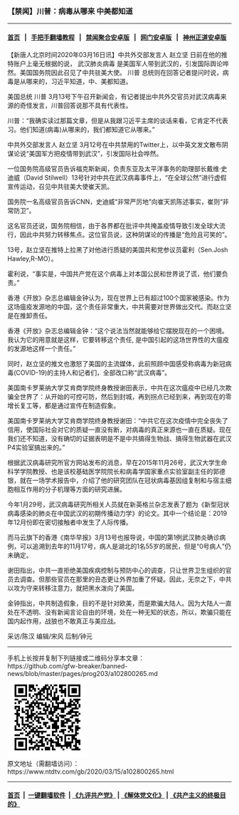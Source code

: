 ### 【禁闻】川普：病毒从哪来 中美都知道
------------------------

#### [首页](https://github.com/gfw-breaker/banned-news/blob/master/README.md) &nbsp;&nbsp;|&nbsp;&nbsp; [手把手翻墙教程](https://github.com/gfw-breaker/guides/wiki) &nbsp;&nbsp;|&nbsp;&nbsp; [禁闻聚合安卓版](https://github.com/gfw-breaker/bn-android) &nbsp;&nbsp;|&nbsp;&nbsp; [网门安卓版](https://github.com/oGate2/oGate) &nbsp;&nbsp;|&nbsp;&nbsp; [神州正道安卓版](https://github.com/SzzdOgate/update) 



<div><div class="post_content" itemprop="articleBody">
 <p>
  【新唐人北京时间2020年03月16日讯】中共外交部发言人
  <ok href="https://www.ntdtv.com/gb/赵立坚.htm">
   赵立坚
  </ok>
  日前在他的推特账户上毫无根据的说，
  <ok href="https://www.ntdtv.com/gb/武汉肺炎病毒.htm">
   武汉肺炎病毒
  </ok>
  是美国军人带到武汉的，引发国际舆论哗然。美国国务院因此召见了中共驻美大使。
  <ok href="https://www.ntdtv.com/gb/川普.htm">
   川普
  </ok>
  总统则在回答记者提问时说，病毒是从哪来的，习近平知道，中、美都知道。
 </p>
 <p>
  美国总统
  <ok href="https://www.ntdtv.com/gb/川普.htm">
   川普
  </ok>
  3月13号下午召开新闻会，有记者提出中共外交官员对武汉病毒来源的奇怪发言，川普回答说那不具有代表性。
 </p>
 <p>
  川普：“我确实读过那篇文章，但是从我跟习近平主席的谈话来看，它肯定不代表习。他们知道(病毒)从哪来的，我们都知道它从哪来。”
 </p>
 <p>
  中共外交部发言人
  <ok href="https://www.ntdtv.com/gb/赵立坚.htm">
   赵立坚
  </ok>
  3月12号在中共禁用的Twitter上，以中英文发文散布阴谋论说“美国军方把疫情带到武汉”，引发国际社会哗然。
 </p>
 <p>
  一位国务院高级官员告诉福克斯新闻，负责东亚及太平洋事务的助理部长戴维·史迪威（David Stilwell）13号针对中共在武汉病毒事件上，“在全球公然”进行虚假宣传运动，召见中共驻美大使崔天凯。
 </p>
 <p>
  国务院一名高级官员告诉CNN，史迪威“非常严厉地”向崔天凯陈述事实，崔则“非常防卫”。
 </p>
 <p>
  这名官员还说，国务院相信，由于各界都在批评中共掩盖疫情导致引发全球大流行，因此中共努力转移焦点。这位官员说，这种阴谋论的传播是“危险且可笑的”。
 </p>
 <p>
  13号，赵立坚在推特上拉黑了对他进行质疑的美国共和党参议员霍利（Sen.Josh Hawley,R-MO）。
 </p>
 <p>
  霍利说，“事实是，中国共产党在这个病毒上对本国公民和世界说了谎，他们要负责。”
 </p>
 <p>
  香港《开放》杂志总编辑金钟认为，现在世界上已有超过100个国家被感染。作为这场瘟疫发源地的中国，这个责任非常重大，中共需要对世界做出交代。而赵立坚是在推卸责任。
 </p>
 <p>
  香港《开放》杂志总编辑金钟：“这个说法当然就能够给它摆脱现在的一个困境。我认为它的用意就是这样，它要转移这个责任, 是中国引起的这场世界性的大瘟疫的发源地这样一个责任。”
 </p>
 <p>
  同时，赵立坚的推文也激怒了美国的主流媒体，此前照顾中国感受称病毒为新冠病毒(COVID-19)的主持人和记者们，全部改口称“武汉病毒”。
 </p>
 <p>
  美国南卡罗莱纳大学艾肯商学院终身教授谢田表示，中共在这次瘟疫中已经几次欺骗全世界了：从开始的可控可防，然后到封城，再到拐点已经到来，再到现在的零增长复工等，都是通过宣传在制造假象。
 </p>
 <p>
  美国南卡罗莱纳大学艾肯商学院终身教授谢田：“中共它在这次疫情中完全丧失了信用，使国际社会对它的质疑一直没有断，对病毒的真正来源也一直在质疑。现在我们还不知道，没有确切的证据表明是不是中共搞得生物战、搞得生物武器在武汉P4实验室搞出来的。”
 </p>
 <p>
  根据武汉病毒研究所官方网站发布的消息，早在2015年11月26号，武汉大学生命科学学院教授、也是该校基础医学院院长和病毒学国家重点实验室副主任的郭德银，就在一场学术报告中，介绍了他的研究团队在冠状病毒基因组复制和与宿主细胞相互作用的分子机理等方面的研究进展。
 </p>
 <p>
  今年1月29号，武汉病毒研究所相关人员就在新英格兰杂志发表了题为《新型冠状病毒感染的肺炎在中国武汉的初期传播动力学》的论文。其中一个结论是：2019年12月份即在密切接触者中发生了人际传播。
 </p>
 <p>
  而马云旗下的香港《南华早报》3月13号也报导说，中国的第1例武汉肺炎确诊病例，可以追溯到去年的11月17号，病人是湖北的1名55岁的居民，但是“0号病人”仍未确定。
 </p>
 <p>
  谢田指出，中共一直拒绝美国疾病控制与预防中心的调查，只让世界卫生组织的官员去调查。但那些官员在那里的丑态更让外界加重了怀疑。因此，无奈之下，中共以攻为守来转移注意力，就把黑水泼向了美国。
 </p>
 <p>
  金钟指出，中共制造假象，目的不是针对欧美，而是欺骗大陆人。因为大陆人一直处在不透明、没有新闻言论自由的环境，处在一种无知的状态，所以，欺骗只能在国内起作用，战狼也不敢真正与美应战。
 </p>
 <p>
  采访/陈汉 编辑/宋风 后制/钟元
 </p>
 <div class="single_ad">
 </div>
</div>
</div>
<hr/>
手机上长按并复制下列链接或二维码分享本文章：<br/>
https://github.com/gfw-breaker/banned-news/blob/master/pages/prog203/a102800265.md <br/>
<a href='https://github.com/gfw-breaker/banned-news/blob/master/pages/prog203/a102800265.md'><img src='https://github.com/gfw-breaker/banned-news/blob/master/pages/prog203/a102800265.md.png'/></a> <br/>
原文地址（需翻墙访问）：https://www.ntdtv.com/gb/2020/03/15/a102800265.html


------------------------
#### [首页](https://github.com/gfw-breaker/banned-news/blob/master/README.md) &nbsp;|&nbsp; [一键翻墙软件](https://github.com/gfw-breaker/nogfw/blob/master/README.md) &nbsp;| [《九评共产党》](https://github.com/gfw-breaker/9ping.md/blob/master/README.md#九评之一评共产党是什么) | [《解体党文化》](https://github.com/gfw-breaker/jtdwh.md/blob/master/README.md) | [《共产主义的终极目的》](https://github.com/gfw-breaker/gczydzjmd.md/blob/master/README.md)


<img src='http://gfw-breaker.win/banned-news/pages/prog203/a102800265.md' width='0px' height='0px'/>